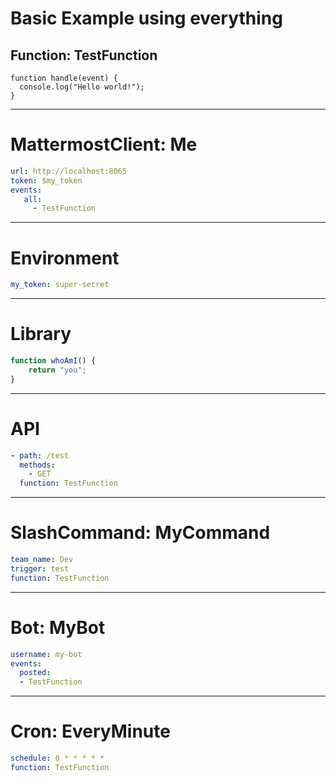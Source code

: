 # Basic Example using everything
## Function: TestFunction
```
function handle(event) {
  console.log("Hello world!");
}
```
---
# MattermostClient: Me
```yaml
url: http://localhost:8065
token: $my_token
events:
   all:
     - TestFunction
```

---
# Environment
```yaml
my_token: super-secret
```

---
# Library
```javascript
function whoAmI() {
    return "you";
}
```
---
# API
```yaml
- path: /test
  methods:
    - GET
  function: TestFunction
```
---
# SlashCommand: MyCommand
```yaml
team_name: Dev
trigger: test
function: TestFunction
```

---
# Bot: MyBot
```yaml
username: my-bot
events:
  posted:
  - TestFunction
```

---
# Cron: EveryMinute
```yaml
schedule: 0 * * * * *
function: TestFunction
```
